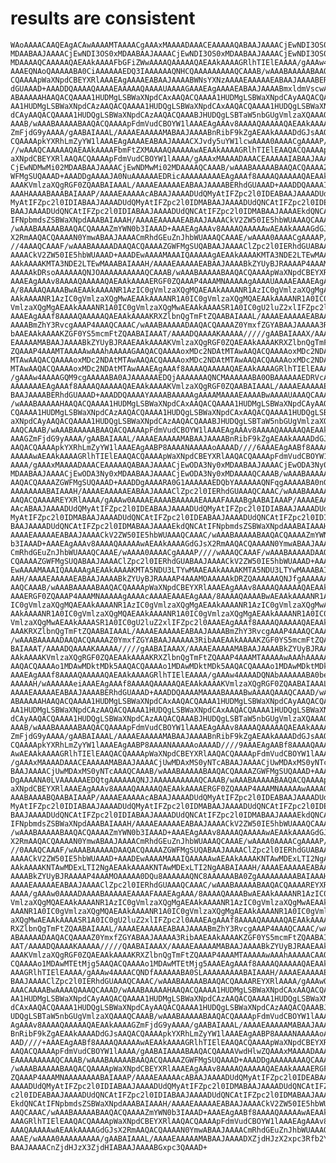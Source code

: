 # results are consistent

    WAoAAAACAAQEAgACAwAAAAMTAAAACgAAAxMAAAADAAACEAAAAAQABAAJAAAACjEwNDI3OS0x
    MDAABAAJAAAACjEwNDI3OS0xMDAABAAJAAAACjEwNDI3OS0xMDAABAAJAAAACjEwNDI3OS0x
    MDAAAAQCAAAAAQAEAAkAAAAFbGFiZWwAAAAQAAAAAQAEAAkAAAAGRlhTIElEAAAA/gAAAw4A
    AAAEQNAoQAAAAABA0CiAAAAAAEDQ3IAAAAAAQNHCQAAAAAAAAAQCAAAB/wAAABAAAAABAAQA
    CQAAAApWaXNpdCBEYXRlAAAEAgAAAAEABAAJAAAABWNsYXNzAAAAEAAAAAEABAAJAAAABERh
    dGUAAAD+AAADDQAAAAQAAAAEAAAAAQAAAAUAAAAGAAAEAgAAAAEABAAJAAAABmxldmVscwAA
    ABAAAAAHAAQACQAAAA1HUDMgLSBWaXNpdCAxAAQACQAAAA1HUDMgLSBWaXNpdCAyAAQACQAA
    AA1HUDMgLSBWaXNpdCAzAAQACQAAAA1HUDQgLSBWaXNpdCAxAAQACQAAAA1HUDQgLSBWaXNp
    dCAyAAQACQAAAA1HUDQgLSBWaXNpdCAzAAQACQAAABJHUDQgLSBTaW5nbGUgVmlzaXQAAAQC
    AAAB/wAAABAAAAABAAQACQAAAApFdmVudCBOYW1lAAAEAgAAAv8AAAAQAAAAAQAEAAkAAAAG
    ZmFjdG9yAAAA/gAABAIAAAL/AAAAEAAAAAMABAAJAAAABnRibF9kZgAEAAkAAAADdGJsAAQA
    CQAAAApkYXRhLmZyYW1lAAAEAgAAAAEABAAJAAAACXJvdy5uYW1lcwAAAA0AAAACgAAAAP//
    //wAAAQCAAAAAQAEAAkAAAAFbmFtZXMAAAAQAAAAAwAEAAkAAAAGRlhTIElEAAQACQAAAApW
    aXNpdCBEYXRlAAQACQAAAApFdmVudCBOYW1lAAAA/gAAAxMAAAADAAACEAAAAAIABAAJAAAA
    CjEwNDMwMi02MDAABAAJAAAACjEwNDMwMi02MDAAAAQCAAAB/wAAABAAAAABAAQACQAAAAZG
    WFMgSUQAAAD+AAADDgAAAAJA0NuAAAAAAEDRicAAAAAAAAAEAgAAAf8AAAAQAAAAAQAEAAkA
    AAAKVmlzaXQgRGF0ZQAABAIAAAL/AAAAEAAAAAEABAAJAAAABERhdGUAAAD+AAADDQAAAAIA
    AAAHAAAABAAABAIAAAP/AAAAEAAAAAcABAAJAAAADUdQMyAtIFZpc2l0IDEABAAJAAAADUdQ
    MyAtIFZpc2l0IDIABAAJAAAADUdQMyAtIFZpc2l0IDMABAAJAAAADUdQNCAtIFZpc2l0IDEA
    BAAJAAAADUdQNCAtIFZpc2l0IDIABAAJAAAADUdQNCAtIFZpc2l0IDMABAAJAAAAEkdQNCAt
    IFNpbmdsZSBWaXNpdAAABAIAAAH/AAAAEAAAAAEABAAJAAAACkV2ZW50IE5hbWUAAAQCAAAC
    /wAAABAAAAABAAQACQAAAAZmYWN0b3IAAAD+AAAEAgAAAv8AAAAQAAAAAwAEAAkAAAAGdGJs
    X2RmAAQACQAAAAN0YmwABAAJAAAACmRhdGEuZnJhbWUAAAQCAAAE/wAAAA0AAAACgAAAAP//
    //4AAAQCAAAF/wAAABAAAAADAAQACQAAAAZGWFMgSUQABAAJAAAAClZpc2l0IERhdGUABAAJ
    AAAACkV2ZW50IE5hbWUAAAD+AAADEwAAAAMAAAIQAAAAAgAEAAkAAAAKMTA3NDE2LTEwMAAE
    AAkAAAAKMTA3NDE2LTEwMAAABAIAAAH/AAAAEAAAAAEABAAJAAAABkZYUyBJRAAAAP4AAAMO
    AAAAAkDRsoAAAAAAQNJOAAAAAAAAAAQCAAAB/wAAABAAAAABAAQACQAAAApWaXNpdCBEYXRl
    AAAEAgAAAv8AAAAQAAAAAQAEAAkAAAAERGF0ZQAAAP4AAAMNAAAAAgAAAAUAAAAEAAAEAgAA
    A/8AAAAQAAAABwAEAAkAAAANR1AzIC0gVmlzaXQgMQAEAAkAAAANR1AzIC0gVmlzaXQgMgAE
    AAkAAAANR1AzIC0gVmlzaXQgMwAEAAkAAAANR1A0IC0gVmlzaXQgMQAEAAkAAAANR1A0IC0g
    VmlzaXQgMgAEAAkAAAANR1A0IC0gVmlzaXQgMwAEAAkAAAASR1A0IC0gU2luZ2xlIFZpc2l0
    AAAEAgAAAf8AAAAQAAAAAQAEAAkAAAAKRXZlbnQgTmFtZQAABAIAAAL/AAAAEAAAAAEABAAJ
    AAAABmZhY3RvcgAAAP4AAAQCAAAC/wAAABAAAAADAAQACQAAAAZ0YmxfZGYABAAJAAAAA3Ri
    bAAEAAkAAAAKZGF0YS5mcmFtZQAABAIAAAT/AAAADQAAAAKAAAAA/////gAABAIAAAX/AAAA
    EAAAAAMABAAJAAAABkZYUyBJRAAEAAkAAAAKVmlzaXQgRGF0ZQAEAAkAAAAKRXZlbnQgTmFt
    ZQAAAP4AAAMTAAAAAwAAAhAAAAAGAAQACQAAAAoxMDc2NDAtMTAwAAQACQAAAAoxMDc2NDAt
    MTAwAAQACQAAAAoxMDc2NDAtMTAwAAQACQAAAAoxMDc2NDAtMTAwAAQACQAAAAoxMDc2NDAt
    MTAwAAQACQAAAAoxMDc2NDAtMTAwAAAEAgAAAf8AAAAQAAAAAQAEAAkAAAAGRlhTIElEAAAA
    /gAAAw4AAAAGQM9cgAAAAABA0AJAAAAAAEDQjAAAAAAAQNCMAAAAAABA0OBAAAAAAEDRVcAA
    AAAAAAAEAgAAAf8AAAAQAAAAAQAEAAkAAAAKVmlzaXQgRGF0ZQAABAIAAAL/AAAAEAAAAAEA
    BAAJAAAABERhdGUAAAD+AAADDQAAAAYAAAABAAAAAgAAAAMAAAAEAAAABwAAAAUAAAQCAAAD
    /wAAABAAAAAHAAQACQAAAA1HUDMgLSBWaXNpdCAxAAQACQAAAA1HUDMgLSBWaXNpdCAyAAQA
    CQAAAA1HUDMgLSBWaXNpdCAzAAQACQAAAA1HUDQgLSBWaXNpdCAxAAQACQAAAA1HUDQgLSBW
    aXNpdCAyAAQACQAAAA1HUDQgLSBWaXNpdCAzAAQACQAAABJHUDQgLSBTaW5nbGUgVmlzaXQA
    AAQCAAAB/wAAABAAAAABAAQACQAAAApFdmVudCBOYW1lAAAEAgAAAv8AAAAQAAAAAQAEAAkA
    AAAGZmFjdG9yAAAA/gAABAIAAAL/AAAAEAAAAAMABAAJAAAABnRibF9kZgAEAAkAAAADdGJs
    AAQACQAAAApkYXRhLmZyYW1lAAAEAgAABP8AAAANAAAAAoAAAAD////6AAAEAgAABf8AAAAQ
    AAAAAwAEAAkAAAAGRlhTIElEAAQACQAAAApWaXNpdCBEYXRlAAQACQAAAApFdmVudCBOYW1l
    AAAA/gAAAxMAAAADAAACEAAAAAQABAAJAAAACjEwODA3Ny0xMDAABAAJAAAACjEwODA3Ny0x
    MDAABAAJAAAACjEwODA3Ny0xMDAABAAJAAAACjEwODA3Ny0xMDAAAAQCAAAB/wAAABAAAAAB
    AAQACQAAAAZGWFMgSUQAAAD+AAADDgAAAARA0G1AAAAAAEDQbYAAAAAAQNFqgAAAAABA0nGA
    AAAAAAAABAIAAAH/AAAAEAAAAAEABAAJAAAAClZpc2l0IERhdGUAAAQCAAAC/wAAABAAAAAB
    AAQACQAAAAREYXRlAAAA/gAAAw0AAAAEAAAABAAAAAEAAAAFAAAABgAABAIAAAP/AAAAEAAA
    AAcABAAJAAAADUdQMyAtIFZpc2l0IDEABAAJAAAADUdQMyAtIFZpc2l0IDIABAAJAAAADUdQ
    MyAtIFZpc2l0IDMABAAJAAAADUdQNCAtIFZpc2l0IDEABAAJAAAADUdQNCAtIFZpc2l0IDIA
    BAAJAAAADUdQNCAtIFZpc2l0IDMABAAJAAAAEkdQNCAtIFNpbmdsZSBWaXNpdAAABAIAAAH/
    AAAAEAAAAAEABAAJAAAACkV2ZW50IE5hbWUAAAQCAAAC/wAAABAAAAABAAQACQAAAAZmYWN0
    b3IAAAD+AAAEAgAAAv8AAAAQAAAAAwAEAAkAAAAGdGJsX2RmAAQACQAAAAN0YmwABAAJAAAA
    CmRhdGEuZnJhbWUAAAQCAAAE/wAAAA0AAAACgAAAAP////wAAAQCAAAF/wAAABAAAAADAAQA
    CQAAAAZGWFMgSUQABAAJAAAAClZpc2l0IERhdGUABAAJAAAACkV2ZW50IE5hbWUAAAD+AAAD
    EwAAAAMAAAIQAAAAAgAEAAkAAAAKMTA5NDU3LTYwMAAEAAkAAAAKMTA5NDU3LTYwMAAABAIA
    AAH/AAAAEAAAAAEABAAJAAAABkZYUyBJRAAAAP4AAAMOAAAAAkDRZQAAAAAAQNJfgAAAAAAA
    AAQCAAAB/wAAABAAAAABAAQACQAAAApWaXNpdCBEYXRlAAAEAgAAAv8AAAAQAAAAAQAEAAkA
    AAAERGF0ZQAAAP4AAAMNAAAAAgAAAAcAAAAEAAAEAgAAA/8AAAAQAAAABwAEAAkAAAANR1Az
    IC0gVmlzaXQgMQAEAAkAAAANR1AzIC0gVmlzaXQgMgAEAAkAAAANR1AzIC0gVmlzaXQgMwAE
    AAkAAAANR1A0IC0gVmlzaXQgMQAEAAkAAAANR1A0IC0gVmlzaXQgMgAEAAkAAAANR1A0IC0g
    VmlzaXQgMwAEAAkAAAASR1A0IC0gU2luZ2xlIFZpc2l0AAAEAgAAAf8AAAAQAAAAAQAEAAkA
    AAAKRXZlbnQgTmFtZQAABAIAAAL/AAAAEAAAAAEABAAJAAAABmZhY3RvcgAAAP4AAAQCAAAC
    /wAAABAAAAADAAQACQAAAAZ0YmxfZGYABAAJAAAAA3RibAAEAAkAAAAKZGF0YS5mcmFtZQAA
    BAIAAAT/AAAADQAAAAKAAAAA/////gAABAIAAAX/AAAAEAAAAAMABAAJAAAABkZYUyBJRAAE
    AAkAAAAKVmlzaXQgRGF0ZQAEAAkAAAAKRXZlbnQgTmFtZQAAAP4AAAMTAAAAAwAAAhAAAAAD
    AAQACQAAAAo1MDAwMDktMDk5AAQACQAAAAo1MDAwMDktMDk5AAQACQAAAAo1MDAwMDktMDk5
    AAAEAgAAAf8AAAAQAAAAAQAEAAkAAAAGRlhTIElEAAAA/gAAAw4AAAADQNAbAAAAAABA0beA
    AAAAAH/wAAAAAAeiAAAEAgAAAf8AAAAQAAAAAQAEAAkAAAAKVmlzaXQgRGF0ZQAABAIAAAL/
    AAAAEAAAAAEABAAJAAAABERhdGUAAAD+AAADDQAAAAMAAAABAAAABwAAAAQAAAQCAAAD/wAA
    ABAAAAAHAAQACQAAAA1HUDMgLSBWaXNpdCAxAAQACQAAAA1HUDMgLSBWaXNpdCAyAAQACQAA
    AA1HUDMgLSBWaXNpdCAzAAQACQAAAA1HUDQgLSBWaXNpdCAxAAQACQAAAA1HUDQgLSBWaXNp
    dCAyAAQACQAAAA1HUDQgLSBWaXNpdCAzAAQACQAAABJHUDQgLSBTaW5nbGUgVmlzaXQAAAQC
    AAAB/wAAABAAAAABAAQACQAAAApFdmVudCBOYW1lAAAEAgAAAv8AAAAQAAAAAQAEAAkAAAAG
    ZmFjdG9yAAAA/gAABAIAAAL/AAAAEAAAAAMABAAJAAAABnRibF9kZgAEAAkAAAADdGJsAAQA
    CQAAAApkYXRhLmZyYW1lAAAEAgAABP8AAAANAAAAAoAAAAD////9AAAEAgAABf8AAAAQAAAA
    AwAEAAkAAAAGRlhTIElEAAQACQAAAApWaXNpdCBEYXRlAAQACQAAAApFdmVudCBOYW1lAAAA
    /gAAAxMAAAADAAACEAAAAAMABAAJAAAACjUwMDAxMS0yNTcABAAJAAAACjUwMDAxMS0yNTcA
    BAAJAAAACjUwMDAxMS0yNTcAAAQCAAAB/wAAABAAAAABAAQACQAAAAZGWFMgSUQAAAD+AAAD
    DgAAAANA0LVAAAAAAEDQtgAAAAAAQNJJAAAAAAAAAAQCAAAB/wAAABAAAAABAAQACQAAAApW
    aXNpdCBEYXRlAAAEAgAAAv8AAAAQAAAAAQAEAAkAAAAERGF0ZQAAAP4AAAMNAAAAAwAAAAQA
    AAABAAAABQAABAIAAAP/AAAAEAAAAAcABAAJAAAADUdQMyAtIFZpc2l0IDEABAAJAAAADUdQ
    MyAtIFZpc2l0IDIABAAJAAAADUdQMyAtIFZpc2l0IDMABAAJAAAADUdQNCAtIFZpc2l0IDEA
    BAAJAAAADUdQNCAtIFZpc2l0IDIABAAJAAAADUdQNCAtIFZpc2l0IDMABAAJAAAAEkdQNCAt
    IFNpbmdsZSBWaXNpdAAABAIAAAH/AAAAEAAAAAEABAAJAAAACkV2ZW50IE5hbWUAAAQCAAAC
    /wAAABAAAAABAAQACQAAAAZmYWN0b3IAAAD+AAAEAgAAAv8AAAAQAAAAAwAEAAkAAAAGdGJs
    X2RmAAQACQAAAAN0YmwABAAJAAAACmRhdGEuZnJhbWUAAAQCAAAE/wAAAA0AAAACgAAAAP//
    //0AAAQCAAAF/wAAABAAAAADAAQACQAAAAZGWFMgSUQABAAJAAAAClZpc2l0IERhdGUABAAJ
    AAAACkV2ZW50IE5hbWUAAAD+AAADEwAAAAMAAAIQAAAAAwAEAAkAAAAKNTAwMDExLTI2NgAE
    AAkAAAAKNTAwMDExLTI2NgAEAAkAAAAKNTAwMDExLTI2NgAABAIAAAH/AAAAEAAAAAEABAAJ
    AAAABkZYUyBJRAAAAP4AAAMOAAAAA0DQu8AAAAAAQNC8AAAAAABA0ZgAAAAAAAAABAIAAAH/
    AAAAEAAAAAEABAAJAAAAClZpc2l0IERhdGUAAAQCAAAC/wAAABAAAAABAAQACQAAAAREYXRl
    AAAA/gAAAw0AAAADAAAABAAAAAEAAAAFAAAEAgAAA/8AAAAQAAAABwAEAAkAAAANR1AzIC0g
    VmlzaXQgMQAEAAkAAAANR1AzIC0gVmlzaXQgMgAEAAkAAAANR1AzIC0gVmlzaXQgMwAEAAkA
    AAANR1A0IC0gVmlzaXQgMQAEAAkAAAANR1A0IC0gVmlzaXQgMgAEAAkAAAANR1A0IC0gVmlz
    aXQgMwAEAAkAAAASR1A0IC0gU2luZ2xlIFZpc2l0AAAEAgAAAf8AAAAQAAAAAQAEAAkAAAAK
    RXZlbnQgTmFtZQAABAIAAAL/AAAAEAAAAAEABAAJAAAABmZhY3RvcgAAAP4AAAQCAAAC/wAA
    ABAAAAADAAQACQAAAAZ0YmxfZGYABAAJAAAAA3RibAAEAAkAAAAKZGF0YS5mcmFtZQAABAIA
    AAT/AAAADQAAAAKAAAAA/////QAABAIAAAX/AAAAEAAAAAMABAAJAAAABkZYUyBJRAAEAAkA
    AAAKVmlzaXQgRGF0ZQAEAAkAAAAKRXZlbnQgTmFtZQAAAP4AAAMTAAAAAwAAAhAAAAACAAQA
    CQAAAAo1MDAwMTEtMjg5AAQACQAAAAo1MDAwMTEtMjg5AAAEAgAAAf8AAAAQAAAAAQAEAAkA
    AAAGRlhTIElEAAAA/gAAAw4AAAACQNDfAAAAAABA0SLAAAAAAAAABAIAAAH/AAAAEAAAAAEA
    BAAJAAAAClZpc2l0IERhdGUAAAQCAAAC/wAAABAAAAABAAQACQAAAAREYXRlAAAA/gAAAw0A
    AAACAAAABwAAAAQAAAQCAAAD/wAAABAAAAAHAAQACQAAAA1HUDMgLSBWaXNpdCAxAAQACQAA
    AA1HUDMgLSBWaXNpdCAyAAQACQAAAA1HUDMgLSBWaXNpdCAzAAQACQAAAA1HUDQgLSBWaXNp
    dCAxAAQACQAAAA1HUDQgLSBWaXNpdCAyAAQACQAAAA1HUDQgLSBWaXNpdCAzAAQACQAAABJH
    UDQgLSBTaW5nbGUgVmlzaXQAAAQCAAAB/wAAABAAAAABAAQACQAAAApFdmVudCBOYW1lAAAE
    AgAAAv8AAAAQAAAAAQAEAAkAAAAGZmFjdG9yAAAA/gAABAIAAAL/AAAAEAAAAAMABAAJAAAA
    BnRibF9kZgAEAAkAAAADdGJsAAQACQAAAApkYXRhLmZyYW1lAAAEAgAABP8AAAANAAAAAoAA
    AAD////+AAAEAgAABf8AAAAQAAAAAwAEAAkAAAAGRlhTIElEAAQACQAAAApWaXNpdCBEYXRl
    AAQACQAAAApFdmVudCBOYW1lAAAA/gAABAIAAAABAAQACQAAAAVwdHlwZQAAAxMAAAADAAAC
    EAAAAAAAAAQCAAAB/wAAABAAAAABAAQACQAAAAZGWFMgSUQAAAD+AAADDgAAAAAAAAQCAAAB
    /wAAABAAAAABAAQACQAAAApWaXNpdCBEYXRlAAAEAgAAAv8AAAAQAAAAAQAEAAkAAAAERGF0
    ZQAAAP4AAAMNAAAAAAAABAIAAAP/AAAAEAAAAAcABAAJAAAADUdQMyAtIFZpc2l0IDEABAAJ
    AAAADUdQMyAtIFZpc2l0IDIABAAJAAAADUdQMyAtIFZpc2l0IDMABAAJAAAADUdQNCAtIFZp
    c2l0IDEABAAJAAAADUdQNCAtIFZpc2l0IDIABAAJAAAADUdQNCAtIFZpc2l0IDMABAAJAAAA
    EkdQNCAtIFNpbmdsZSBWaXNpdAAABAIAAAH/AAAAEAAAAAEABAAJAAAACkV2ZW50IE5hbWUA
    AAQCAAAC/wAAABAAAAABAAQACQAAAAZmYWN0b3IAAAD+AAAEAgAABf8AAAAQAAAAAwAEAAkA
    AAAGRlhTIElEAAQACQAAAApWaXNpdCBEYXRlAAQACQAAAApFdmVudCBOYW1lAAAEAgAAAv8A
    AAAQAAAAAwAEAAkAAAAGdGJsX2RmAAQACQAAAAN0YmwABAAJAAAACmRhdGEuZnJhbWUAAAQC
    AAAE/wAAAA0AAAAAAAAA/gAABAIAAAL/AAAAEAAAAAMABAAJAAAADXZjdHJzX2xpc3Rfb2YA
    BAAJAAAACnZjdHJzX3ZjdHIABAAJAAAABGxpc3QAAAD+

